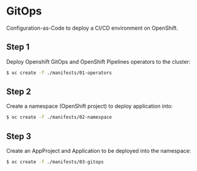 # GitOps

Configuration-as-Code to deploy a CI/CD environment on OpenShift.

## Step 1

Deploy Openshift GitOps and OpenShift Pipelines operators to the cluster:

```bash
$ oc create -f ./manifests/01-operators
```

## Step 2

Create a namespace (OpenShift project) to deploy application into:

```bash
$ oc create -f ./manifests/02-namespace
```

## Step 3

Create an AppProject and Application to be deployed into the namespace:

```bash
$ oc create -f ./manifests/03-gitops
```
